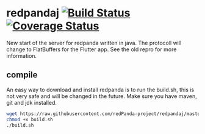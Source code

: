 # redpandaj [![Build Status](https://travis-ci.org/redPanda-project/redpandaj.svg?branch=master)](https://travis-ci.org/redPanda-project/redpandaj) [![Coverage Status](https://coveralls.io/repos/github/redPanda-project/redpandaj/badge.svg?branch=master)](https://coveralls.io/github/redPanda-project/redpandaj?branch=master)


New start of the server for redpanda written in java. The protocoll will change to FlatBuffers for the Flutter app. See the old repro for more information.


## compile
An easy way to download and install redpanda is to run the build.sh, this is not very safe and will be changed in the future. Make sure you have maven, git and jdk installed.

```bash
wget https://raw.githubusercontent.com/redPanda-project/redpandaj/master/helpful/build.sh
chmod +x build.sh
./build.sh
```